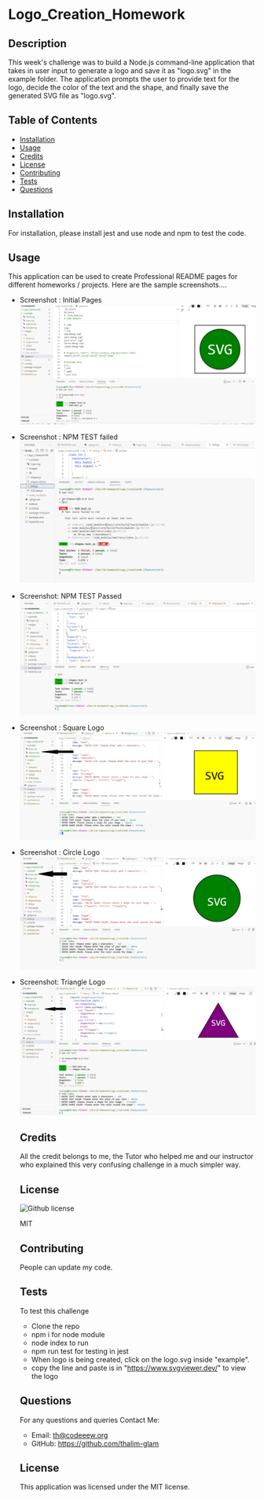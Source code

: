 # Logo_Creation_Homework
  ## Description
  This week's challenge was to build a Node.js command-line application that takes in user input to generate a logo and save it as "logo.svg" in the example folder. The application prompts the user to provide text for the logo, decide the color of the text and the shape, and finally save the generated SVG file as "logo.svg".
  
  ## Table of Contents
  - [Installation](#installation)
  - [Usage](#usage)
  - [Credits](#credits)
  - [License](#license)
  - [Contributing](#contributing)
  - [Tests](#tests)
  - [Questions](#questions)
  ## Installation
  For installation, please install jest and use node and npm to test the code.
  ## Usage
  This application can be used to create Professional README pages for different homeworks / projects.
  Here are the sample screenshots....
- Screenshot : Initial Pages
![Screenshot of Initial page](./images/Initial_page.png)
- Screenshot : NPM TEST failed 
![Screenshot of GIF version](./images/Failed_npmTest.png)
- Screenshot: NPM TEST Passed
![Screenshot of Walkthrough Video](./images/Passed_npmTest.png)
- Screenshot : Square Logo
![Screenshot of Initial page](./images/Square_logo.png)
- Screenshot : Circle Logo
![Screenshot of GIF version](./images/Circle_logo.png)
- Screenshot: Triangle Logo
![Screenshot of Walkthrough Video](./images/Triangle_logo.png)

  ## Credits
  
  All the credit belongs to me, the Tutor who helped me and our instructor who explained this very confusing challenge in a much simpler way.
  
  ## License
  ![Github license](https://img.shields.io/badge/license-MIT-blue.svg) 

  MIT
  ## Contributing
  People can update my code.
  ## Tests
  To test this challenge
  - Clone the repo
  - npm i for node module
  - node index to run 
  - npm run test for testing in jest
  - When logo is being created, click on the logo.svg inside "example".
  - copy the line and paste is in "https://www.svgviewer.dev/" to view the logo
  ## Questions
  For any questions and queries Contact Me:
  - Email: th@codeeew.org
  - GitHub: https://github.com/thalim-glam 

   ## License 
    This application was licensed under the MIT license.
  	